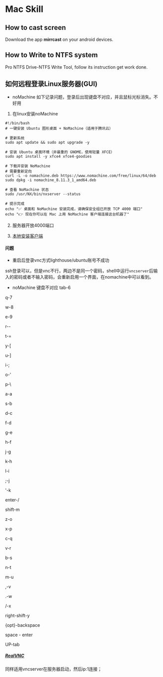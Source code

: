 # Mac Skill
## How to cast screen 
Download the app **mirrcast** on your android devices.
## How to Write to NTFS system
Pro NTFS Drive-NTFS Write Tool, follow its instruction get work done.
## 如何远程登录Linux服务器(GUI)
- noMachine
如下记录问题，登录后出现键盘不对应，并且鼠标光标消失。不好用
1. 在linux安装noMachine
```shell
#!/bin/bash
# 一键安装 Ubuntu 图形桌面 + NoMachine（适用于腾讯云）

# 更新系统
sudo apt update && sudo apt upgrade -y

# 安装 Ubuntu 桌面环境（非最重的 GNOME，使用轻量 XFCE）
sudo apt install -y xfce4 xfce4-goodies

# 下载并安装 NoMachine
# 需要重新定向
curl -L -o nomachine.deb https://www.nomachine.com/free/linux/64/deb
sudo dpkg -i nomachine_8.11.3_1_amd64.deb

# 查看 NoMachine 状态
sudo /usr/NX/bin/nxserver --status

# 提示完成
echo "✅ 桌面和 NoMachine 安装完成，请确保安全组已开放 TCP 4000 端口"
echo "👉 现在你可以在 Mac 上用 NoMachine 客户端连接这台机器了"

```
2. 服务器开放4000端口

3. [ 本地安装客户端 ](https://www.nomachine.com/) 

#### 问题
- 重启后登录vnc方式lighthouse/ubuntu账号不成功

ssh登录可以，但是vnc不行，两边不是同一个密码，shell中运行`vncserver`后输入的密码或者不输入密码，会重新启用一个界面，在nomachine中可以看到。

- noMachine 键盘不对应
tab-6

q-7

w-8

e-9

r--

t-=

y-[

u-]

i-;

o-'

p-\

a-a

s-b

d-c

f-d

g-e

h-f

j-g

k-h

l-i

;-j

'-k

enter-/

shift-m

z-o

x-p

c-q

v-r

b-s

n-t

m-u

,-v

.-w

/-x

right-shift-y

{opt}-backspace

space - enter

UP-tab

##### [ RealVNC ](https://www.realvnc.com/en/?lai_vid=vgWXVPzn9sGe&lai_sr=10-14&lai_sl=l)
同样适用vncserver在服务器启动，然后ip:1连接；

